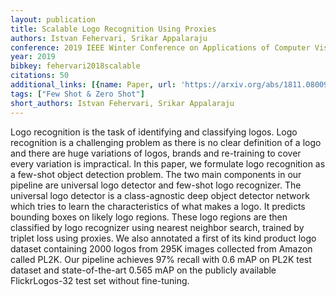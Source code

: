 ```yaml
---
layout: publication
title: Scalable Logo Recognition Using Proxies
authors: Istvan Fehervari, Srikar Appalaraju
conference: 2019 IEEE Winter Conference on Applications of Computer Vision (WACV)
year: 2019
bibkey: fehervari2018scalable
citations: 50
additional_links: [{name: Paper, url: 'https://arxiv.org/abs/1811.08009'}]
tags: ["Few Shot & Zero Shot"]
short_authors: Istvan Fehervari, Srikar Appalaraju
---
```

Logo recognition is the task of identifying and classifying logos. Logo
recognition is a challenging problem as there is no clear definition of a logo
and there are huge variations of logos, brands and re-training to cover every
variation is impractical. In this paper, we formulate logo recognition as a
few-shot object detection problem. The two main components in our pipeline are
universal logo detector and few-shot logo recognizer. The universal logo
detector is a class-agnostic deep object detector network which tries to learn
the characteristics of what makes a logo. It predicts bounding boxes on likely
logo regions. These logo regions are then classified by logo recognizer using
nearest neighbor search, trained by triplet loss using proxies. We also
annotated a first of its kind product logo dataset containing 2000 logos from
295K images collected from Amazon called PL2K. Our pipeline achieves 97% recall
with 0.6 mAP on PL2K test dataset and state-of-the-art 0.565 mAP on the
publicly available FlickrLogos-32 test set without fine-tuning.